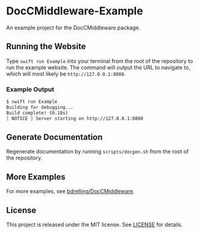 # DocCMiddleware-Example

An example project for the DocCMiddleware package.

## Running the Website

Type `swift run Example` into your terminal from the root of the repository to run the example website. The command will output the URL to navigate to, which will most likely be `http://127.0.0.1:8080`.

### Example Output

```sh
$ swift run Example
Building for debugging...
Build complete! (0.18s)
[ NOTICE ] Server starting on http://127.0.0.1:8080
```

## Generate Documentation

Regenerate documentation by running `scripts/docgen.sh` from the root of the repository.

## More Examples

For more examples, see [bdrelling/DocCMiddleware](https://github.com/bdrelling/doccmiddleware#examples).

## License

This project is released under the MIT license. See [LICENSE](/LICENSE) for details.
